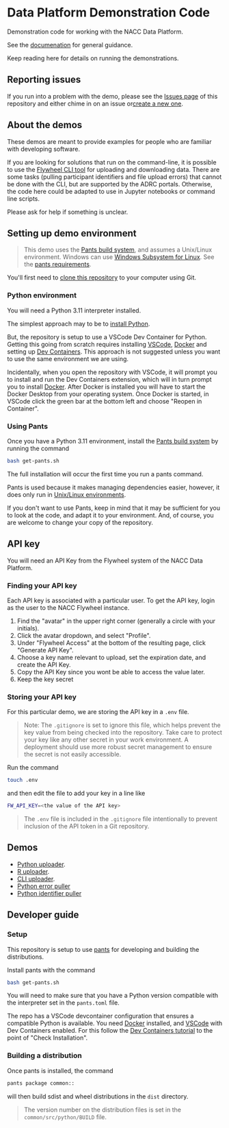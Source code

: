 # Data Platform Demonstration Code

Demonstration code for working with the NACC Data Platform.

See the [documenation](https://naccdata.github.io/data-platform-demos) for general guidance.

Keep reading here for details on running the demonstrations.

## Reporting issues

If you run into a problem with the demo, please see the [Issues page](https://github.com/naccdata/data-platform-demos/issues) of this repository and either chime in on an issue or[create a new one](https://docs.github.com/en/issues/tracking-your-work-with-issues/creating-an-issue).

## About the demos

These demos are meant to provide examples for people who are familiar with developing software.

If you are looking for solutions that run on the command-line, it is possible to use the [Flywheel CLI tool](https://docs.flywheel.io/CLI/) for uploading and downloading data. 
There are some tasks (pulling participant identifiers and file upload errors) that cannot be done with the CLI, but are supported by the ADRC portals.
Otherwise, the code here could be adapted to use in Jupyter notebooks or command line scripts.

Please ask for help if something is unclear.


## Setting up demo environment

> This demo uses the [Pants build system](pantsbuild.org), and assumes a Unix/Linux environment. 
> Windows can use [Windows Subsystem for Linux](https://learn.microsoft.com/en-us/windows/wsl/install).
> See the [pants requirements](https://www.pantsbuild.org/2.21/docs/getting-started/prerequisites).

You'll first need to [clone this repository](https://docs.github.com/en/repositories/creating-and-managing-repositories/cloning-a-repository) to your computer using Git.

### Python environment

You will need a Python 3.11 interpreter installed.

The simplest approach may to be to [install Python](https://www.python.org/downloads/).

But, the repository is setup to use a VSCode Dev Container for Python.
Getting this going from scratch requires installing [VSCode](https://code.visualstudio.com), [Docker](https://www.docker.com) and setting up [Dev Containers](https://code.visualstudio.com/docs/devcontainers/tutorial).
This approach is not suggested unless you want to use the same environment we are using.

Incidentally, when you open the repository with VSCode, it will prompt you to install and run the Dev Containers extension, which will in turn prompt you to install [Docker](https://www.docker.com).
After Docker is installed you will have to start the Docker Desktop from your operating system.
Once Docker is started, in VSCode click the green bar at the bottom left and choose "Reopen in Container".

### Using Pants

Once you have a Python 3.11 environment, install the [Pants build system](pantsbuild.org) by running the command

   ```bash
   bash get-pants.sh
   ```

The full installation will occur the first time you run a pants command.

Pants is used because it makes managing dependencies easier, however, it does only run in [Unix/Linux environments](https://www.pantsbuild.org/2.21/docs/getting-started/prerequisites).

If you don't want to use Pants, keep in mind that it may be sufficient for you to look at the code, and adapt it to your environment.
And, of course, you are welcome to change your copy of the repository.

## API key

You will need an API Key from the Flywheel system of the NACC Data Platform.

### Finding your API key

Each API key is associated with a particular user.
To get the API key, login as the user to the NACC Flywheel instance.

1. Find the "avatar" in the upper right corner (generally a circle with your initials).
2. Click the avatar dropdown, and select "Profile".
3. Under "Flywheel Access" at the bottom of the resulting page, click "Generate API Key".
4. Choose a key name relevant to upload, set the expiration date, and create the API Key.
5. Copy the API Key since you wont be able to access the value later.
6. Keep the key secret  

### Storing your API key

For this particular demo, we are storing the API key in a `.env` file.

>Note: The `.gitignore` is set to ignore this file, which helps prevent the key value from being checked into the repository.
> Take care to protect your key like any other secret in your work environment.
> A deployment should use more robust secret management to ensure the secret is not easily accessible.

Run the command 

```bash
touch .env
```

and then edit the file to add your key in a line like

```bash
FW_API_KEY=<the value of the API key>
```

> The `.env` file is included in the `.gitignore` file intentionally to prevent inclusion of the API token in a Git repository.

## Demos

- [Python uploader](demo/python-uploader/README.md).
- [R uploader](demo/r-uploader/README.md).
- [CLI uploader](demo/fwcli/README.md).
- [Python error puller](demo/pull_errors/README.md)
- [Python identifier puller](demo/pull_identifiers/README.md)

## Developer guide

### Setup

This repository is setup to use [pants](pantsbuild.org) for developing and building the distributions.

Install pants with the command

```bash
bash get-pants.sh
```

You will need to make sure that you have a Python version compatible with the interpreter set in the `pants.toml` file.

The repo has a VSCode devcontainer configuration that ensures a compatible Python is available.
You need [Docker](https://www.docker.com) installed, and [VSCode](https://code.visualstudio.com) with Dev Containers enabled.
For this follow the [Dev Containers tutorial](https://code.visualstudio.com/docs/devcontainers/tutorial) to the point of "Check Installation".

### Building a distribution

Once pants is installed, the command 

```bash
pants package common::
```

will then build sdist and wheel distributions in the `dist` directory.

> The version number on the distribution files is set in the `common/src/python/BUILD` file.